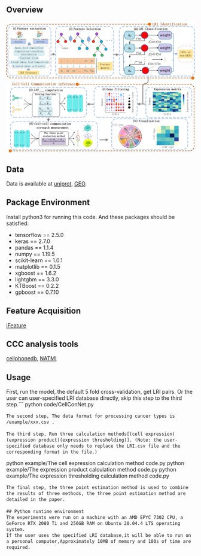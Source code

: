 ## Overview
<div style="text-align: center;">
  <img src="overview_CellConNet.png" alt="Alt Text">
</div>

## Data
Data is available at [uniprot](https://www.uniprot.org/), [GEO](https://www.ncbi.nlm.nih.gov/geo/).

## Package Environment
Install python3 for running this code. And these packages should be satisfied:
* tensorflow == 2.5.0
* keras == 2.7.0
* pandas == 1.1.4
* numpy == 1.19.5
* scikit-learn == 1.0.1
* matplotlib == 0.1.5
* xgboost == 1.6.2
* lightgbm == 3.3.0
* KTBoost == 0.2.2
* gpboost == 0.7.10


## Feature Acquisition
[iFeature](https://github.com/Superzchen/iFeature)

## CCC analysis tools
[cellphonedb](https://github.com/Teichlab/cellphonedb),
[NATMI](https://github.com/asrhou/NATMI)

## Usage
First, run the model, the default 5 fold cross-validation, get LRI pairs. Or the user can user-specified LRI database directly, skip this step to the third step.```
python code/CellConNet.py
```
The second step, The data format for processing cancer types is /example/xxx.csv .

The third step, Run three calculation methods[(cell expression)(expression product)(expression thresholding)]. (Note: the user-specified database only needs to replace the LRI.csv file and the corresponding format in the file.)
```
python example/The cell expression calculation method code.py
python example/The expression product calculation method code.py
python example/The expression thresholding calculation method code.py
```
The final step, the three point estimation method is used to combine the results of three methods, the three point estimation method are detailed in the paper.

## Python runtime environment
The experiments were run on a machine with an AMD EPYC 7302 CPU, a GeForce RTX 2080 Ti and 256GB RAM on Ubuntu 20.04.4 LTS operating system.
If the user uses the specified LRI database,it will be able to run on a personal computer,Approximately 10MB of memory and 100s of time are required.


